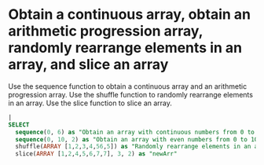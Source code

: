 # Obtain a continuous array, obtain an arithmetic progression array, randomly rearrange elements in an array, and slice an array

Use the sequence function to obtain a continuous array and an arithmetic progression array. Use the shuffle function to randomly rearrange elements in an array. Use the slice function to slice an array.

```SQL
|
SELECT
  sequence(0, 6) as "Obtain an array with continuous numbers from 0 to 6",
  sequence(0, 10, 2) as "Obtain an array with even numbers from 0 to 10",
  shuffle(ARRAY [1,2,3,4,56,5]) as "Randomly rearrange elements in an array",
  slice(ARRAY [1,2,4,5,6,7,7], 3, 2) as "newArr"
```

